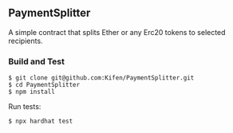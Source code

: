 
## PaymentSplitter

A simple contract that splits Ether or any Erc20 tokens to selected recipients.

### Build and Test

```
$ git clone git@github.com:Kifen/PaymentSplitter.git
$ cd PaymentSplitter
$ npm install
```

Run tests:

```
$ npx hardhat test
```
